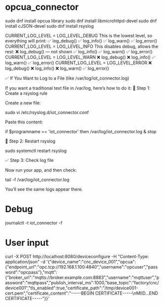 # opcua_connector

sudo dnf install opcua library
sudo dnf install libmicrohttpd-devel
sudo dnf install cJSON-devel
sudo dnf install rsyslog

CURRENT_LOG_LEVEL = LOG_LEVEL_DEBUG
This is the lowest level, so everything will print:
    ✅ log_debug()
    ✅ log_info()
    ✅ log_warn()
    ✅ log_error()
CURRENT_LOG_LEVEL = LOG_LEVEL_INFO
This disables debug, allows the rest:
    ❌ log_debug() — not shown
    ✅ log_info()
    ✅ log_warn()
    ✅ log_error()
CURRENT_LOG_LEVEL = LOG_LEVEL_WARN
    ❌ log_debug()
    ❌ log_info()
    ✅ log_warn()
    ✅ log_error()
CURRENT_LOG_LEVEL = LOG_LEVEL_ERROR
    ❌ log_debug()
    ❌ log_info()
    ❌ log_warn()
    ✅ log_error()

✅ If You Want to Log to a File (like /var/log/iot_connector.log)

If you want a traditional text file in /var/log, here’s how to do it:
🔧 Step 1: Create a rsyslog rule

Create a new file:

sudo vi /etc/rsyslog.d/iot_connector.conf

Paste this content:

if $programname == 'iot_connector' then /var/log/iot_connector.log
& stop

🔧 Step 2: Restart rsyslog

sudo systemctl restart rsyslog

✅ Step 3: Check log file

Now run your app, and then check:

tail -f /var/log/iot_connector.log

You’ll see the same logs appear there.



# Debug
journalctl -t iot_connector -f

# User input
curl -X POST http://localhost:8080/deviceconfigure   -H "Content-Type: application/json"   -d '{"device_name":"cnc_device_001","opcua":{"endpoint_url":"opc.tcp://192.168.1.100:4840","username":"opcuser","password":"opcpass"},"mqtt":{"broker_url":"mqtts://broker.example.com:8883","username":"mqttuser","password":"mqttpass","publish_interval_ms":1000,"base_topic":"factory/cnc/device001","tls_enabled":true,"certificate_path":"/tmp/device001-cert.pem","certificate_content":"-----BEGIN CERTIFICATE-----\nMIID...END CERTIFICATE-----"}}'
